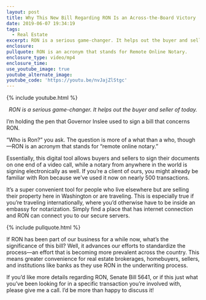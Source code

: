 ```yaml
---
layout: post
title: Why This New Bill Regarding RON Is an Across-the-Board Victory
date: 2019-06-07 19:34:19
tags:
  - Real Estate
excerpt: RON is a serious game-changer. It helps out the buyer and seller of today.
enclosure:
pullquote: RON is an acronym that stands for Remote Online Notary.
enclosure_type: video/mp4
enclosure_time:
use_youtube_image: true
youtube_alternate_image:
youtube_code: 'https://youtu.be/nvJajZlStgc'
---
```


{% include youtube.html %}

<p style="text-align: center;"><em>RON is a serious game-changer. It helps out the buyer and seller of today.</em></p>

I’m holding the pen that Governor Inslee used to sign a bill that concerns RON.&nbsp;

“Who is Ron?” you ask. The question is more of a what than a who, though—RON is an acronym that stands for “remote online notary.”&nbsp;

Essentially, this digital tool allows buyers and sellers to sign their documents on one end of a video call, while a notary from anywhere in the world is signing electronically as well. If you’re a client of ours, you might already be familiar with Ron because we’ve used it now on nearly 500 transactions. &nbsp;

It’s a super convenient tool for people who live elsewhere but are selling their property here in Washington or are traveling. This is especially true if you’re traveling internationally, where you’d otherwise have to be inside an embassy for notarization. Simply find a place that has internet connection and RON can connect you to our secure servers.&nbsp;

{% include pullquote.html %}

If RON has been part of our business for a while now, what’s the significance of this bill? Well, it advances our efforts to standardize the process—an effort that is becoming more prevalent across the country. This means greater convenience for real estate brokerages, homebuyers, sellers, and institutions like banks as they use RON in the underwriting process.&nbsp;

If you’d like more details regarding RON, Senate Bill 5641, or if this just what you’ve been looking for in a specific transaction you’re involved with, please give me a call. I’d be more than happy to discuss it\!